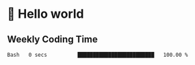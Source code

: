 # 🍻 Hello world

## Weekly Coding Time
<!--START_SECTION:waka-->

```txt
Bash   0 secs          █████████████████████████   100.00 %
```

<!--END_SECTION:waka-->
